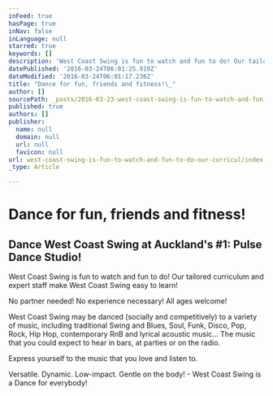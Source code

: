```yaml
---
inFeed: true
hasPage: true
inNav: false
inLanguage: null
starred: true
keywords: []
description: 'West Coast Swing is fun to watch and fun to do! Our tailored curriculum and expert staff make West Coast Swing easy to learn!'
datePublished: '2016-03-24T06:01:25.919Z'
dateModified: '2016-03-24T06:01:17.236Z'
title: "Dance for fun, friends and fitness!\_"
author: []
sourcePath: _posts/2016-03-23-west-coast-swing-is-fun-to-watch-and-fun-to-do-our-curricul.md
published: true
authors: []
publisher:
  name: null
  domain: null
  url: null
  favicon: null
url: west-coast-swing-is-fun-to-watch-and-fun-to-do-our-curricul/index.html
_type: Article

---
```

# Dance for fun, friends and fitness! 

## Dance West Coast Swing at Auckland's \#1: Pulse Dance Studio!

West Coast Swing is fun to watch and fun to do! Our tailored curriculum and expert staff make West Coast Swing easy to learn!

No partner needed! No experience necessary! All ages welcome!

West Coast Swing may be danced (socially and competitively) to a variety of music, including traditional Swing and Blues, Soul, Funk, Disco, Pop, Rock, Hip Hop, contemporary RnB and lyrical acoustic music... The music that you could expect to hear in bars, at parties or on the radio.

Express yourself to the music that you love and listen to.

Versatile. Dynamic. Low-impact. Gentle on the body! - West Coast Swing is a Dance for everybody!